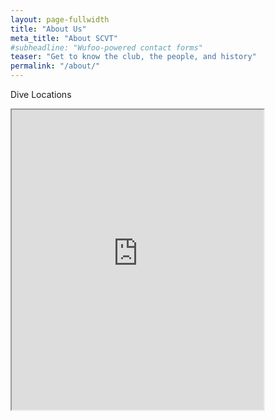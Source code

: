 ```yaml
---
layout: page-fullwidth
title: "About Us"
meta_title: "About SCVT"
#subheadline: "Wufoo-powered contact forms"
teaser: "Get to know the club, the people, and history"
permalink: "/about/"
---
```


Dive Locations

<iframe src="https://www.google.com/maps/d/embed?mid=1MC4obPFXeFWVi3Jtti1IJCMpMfiwcNLc&hl=en" width="80%" height="480"></iframe>